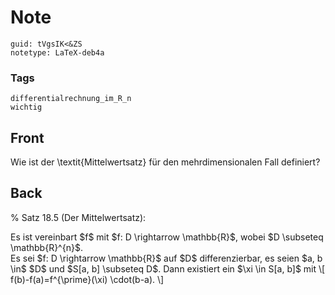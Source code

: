# Note
```
guid: tVgsIK<&ZS
notetype: LaTeX-deb4a
```

### Tags
```
differentialrechnung_im_R_n
wichtig
```

## Front
Wie ist der \textit{Mittelwertsatz} für den mehrdimensionalen Fall definiert?

## Back
% Satz 18.5 (Der Mittelwertsatz): <div>
</div><div>Es ist vereinbart $f$ mit $f: D \rightarrow \mathbb{R}$, wobei $D \subseteq \mathbb{R}^{n}$.
</div><div>
</div><div>Es sei $f: D \rightarrow \mathbb{R}$ auf $D$ differenzierbar, es seien $a, b \in$ $D$ und $S[a, b] \subseteq D$. Dann existiert ein $\xi \in S[a, b]$ mit
\[
f(b)-f(a)=f^{\prime}(\xi) \cdot(b-a).
\]</div>
